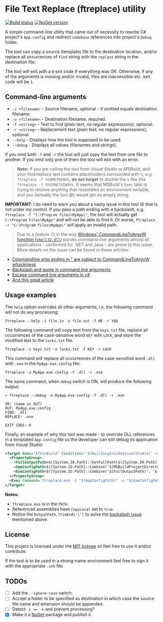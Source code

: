 # File Text Replace (ftreplace) utility

[![Build status](https://ci.appveyor.com/api/projects/status/0reuf6rvv57crl25?svg=true)](https://ci.appveyor.com/project/cebence/ftreplace)
[![NuGet version](https://img.shields.io/nuget/v/FileTextReplace.svg)](https://www.nuget.org/packages/FileTextReplace/)

A simple command-line utility that came out of necessity to rewrite C# project's `App.config` and redirect `codebase` references into project's `Debug` folder.

The tool can copy a source (template) file to the destination location, and/or replace all occurrences of `find` string with the `replace` string in the destination file.

The tool will exit with a `0` exit code if everything was OK. Otherwise, if any of the arguments is missing and/or invalid, files are inaccessible etc. exit code will be `1`.

## Command-line arguments

- `-i <filename>` - Source filename, optional - if omitted equals destination filename.
- `-o <filename>` - Destination filename, required.
- `-f <string>` - Text to find (plain text, no regular expressions), optional.
- `-r <string>` - Replacement text (plain text, no regular expressions), optional.
- `--help` - Displays how the tool is supposed to be used.
- `--debug` - Displays all values (filenames and strings).

If you omit both `-f` and `-r` the tool will just copy the text from one file to another.
If you omit only one of them the tool will exit with an error.

> **Note:** If you are calling the tool from *Visual Studio* or *MSBuild*, and your find/replace text contains placeholders surrounded with `%`, e.g. `ftreplace -f %SOMETHING%`, **do not forget** to double the `%` like this `ftreplace -f %%SOMETHING%%`.
> It seems that MSBuild's `Exec` task is trying to resolve anything that resembles an environment variable, and you (actually the tool :smile:) would get an empty string.

<a name="backslash-issue"></a>**IMPORTANT:** I do need to warn you about a nasty issue in this tool :cry: that is not under my control.
If you pass a path ending with a backslash, e.g. `ftreplace -f "C:\Program Files\MyApp\"`, the tool will actually get `C:\Program Files\MyApp"` and will not be able to find it. Or worse, `ftreplace -r "C:\Program Files\MyApp\"` will apply an invalid path.

> Due to a *feature* :smirk: in the way [Windows' CommandLineToArgvW function (`shell32.dll`)](https://msdn.microsoft.com/en-us/library/windows/desktop/bb776391%28v=vs.85%29.aspx) parses command-line arguments almost all applications - confirmed for .NET and Java - are prone to this issue.
More details on the issue can be found in these articles:
- [Commandline args ending in \" are subject to CommandLineToArgvW whackiness](http://weblogs.asp.net/jongalloway//_5B002E00_NET-Gotcha_5D00_-Commandline-args-ending-in-_5C002200_-are-subject-to-CommandLineToArgvW-whackiness)
- [Backslash and quote in command line arguments](http://stackoverflow.com/questions/9287812/backslash-and-quote-in-command-line-arguments)
- [Escape command line arguments in c#](http://stackoverflow.com/questions/5510343/escape-command-line-arguments-in-c-sharp)
- [And this great article](http://www.pseale.com/blog/IHateYouOutDirParameter.aspx)

## Usage examples

The `help` option overrides all other arguments, i.e. the following command will not do any processing:

```
ftreplace --help -i file.in -o file.out -f ME -r YOU
```

The following command will copy text from the `keys.txt` file, replace all occurrences of the case-sensitive word `KEY` with `LOCK`, and store the modified text to the `locks.txt` file.

```
ftreplace -i keys.txt -o locks.txt -f KEY -r LOCK
```

This command will replace all occurrences of the case-sensitive word `.dll` with `.exe` in the `MyApp.exe.config` file:

```
ftreplace -o MyApp.exe.config -f .dll -r .exe
```

The same command, when `debug` switch is ON, will produce the following output:

```
> ftreplace --debug -o MyApp.exe.config -f .dll -r .exe

IN: (same as OUT)
OUT: MyApp.exe.config
FIND: .dll
REPLACE: .exe

EXIT CODE: 0
```

Finally, an example of why this tool was made - to override DLL references in a templated `App.config` file so the developer can still debug its application from *Visual Studio*:

```xml
<Target Name="AfterBuild" Condition="'$(BuildingInsideVisualStudio)' == 'true'">
  <PropertyGroup>
    <FullOutputPath>$([System.IO.Path]::GetFullPath($([System.IO.Path]::Combine('$(MSBuildProjectDirectory)', '$(OutputPath.TrimEnd('\'))'))))</FullOutputPath>
    <AppConfigPath>$([System.IO.Path]::Combine('$(MSBuildProjectDirectory)', 'App.config'))</AppConfigPath>
    <ExeConfigPath>$([System.IO.Path]::Combine('$(FullOutputPath)', '$(AssemblyName).exe.config'))</ExeConfigPath>
  </PropertyGroup>
  <Exec Command='ftreplace.exe -i "$(AppConfigPath)" -o "$(ExeConfigPath)" -f SHARED_LIBS_PATH -r "$(FullOutputPath)"'/>
</Target>
```

**Notes:**
- `ftreplace.exe` is in the `PATH`.
- Referenced assemblies have `CopyLocal` set to `true`.
- Notice the `OutputPath.TrimEnd('\')` to solve the [backslash issue](#backslash-issue) mentioned above.

## License
This project is licensed under the [MIT license](LICENSE) so feel free to use it and/or contribute.

If the tool is to be used in a strong-name environment feel free to sign it with the appropriate `.snk` file.

## TODOs
- [ ] Add the `--ignore-case` switch.
- [ ] Accept a folder to be specified as destination in which case the source file name and extension should be appended.
- [ ] Detect `-i == -o` and prevent processing?
- [x] Make it a [NuGet](https://www.nuget.org/) package and publish it.
